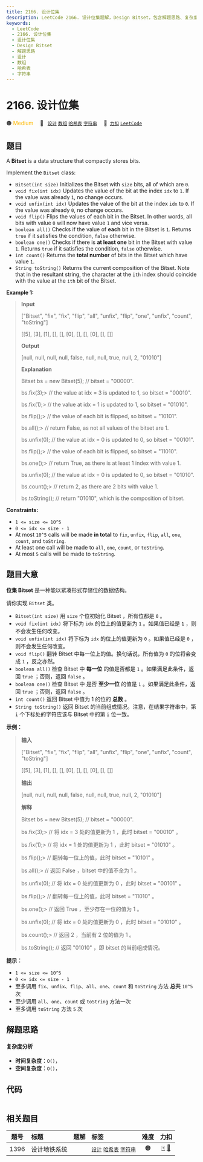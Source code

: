 ```yaml
---
title: 2166. 设计位集
description: LeetCode 2166. 设计位集题解，Design Bitset，包含解题思路、复杂度分析以及完整的 JavaScript 代码实现。
keywords:
  - LeetCode
  - 2166. 设计位集
  - 设计位集
  - Design Bitset
  - 解题思路
  - 设计
  - 数组
  - 哈希表
  - 字符串
---
```


# 2166. 设计位集

🟠 <font color=#ffb800>Medium</font>&emsp; 🔖&ensp; [`设计`](/tag/design.md) [`数组`](/tag/array.md) [`哈希表`](/tag/hash-table.md) [`字符串`](/tag/string.md)&emsp; 🔗&ensp;[`力扣`](https://leetcode.cn/problems/design-bitset) [`LeetCode`](https://leetcode.com/problems/design-bitset)

## 题目

A **Bitset** is a data structure that compactly stores bits.

Implement the `Bitset` class:

  * `Bitset(int size)` Initializes the Bitset with `size` bits, all of which are `0`.
  * `void fix(int idx)` Updates the value of the bit at the index `idx` to `1`. If the value was already `1`, no change occurs.
  * `void unfix(int idx)` Updates the value of the bit at the index `idx` to `0`. If the value was already `0`, no change occurs.
  * `void flip()` Flips the values of each bit in the Bitset. In other words, all bits with value `0` will now have value `1` and vice versa.
  * `boolean all()` Checks if the value of **each** bit in the Bitset is `1`. Returns `true` if it satisfies the condition, `false` otherwise.
  * `boolean one()` Checks if there is **at least one** bit in the Bitset with value `1`. Returns `true` if it satisfies the condition, `false` otherwise.
  * `int count()` Returns the **total number** of bits in the Bitset which have value `1`.
  * `String toString()` Returns the current composition of the Bitset. Note that in the resultant string, the character at the `ith` index should coincide with the value at the `ith` bit of the Bitset.



**Example 1:**

> 
> 
> 
> 
> 
> **Input**
> 
> ["Bitset", "fix", "fix", "flip", "all", "unfix", "flip", "one", "unfix", "count", "toString"]
> 
> [[5], [3], [1], [], [], [0], [], [], [0], [], []]
> 
> **Output**
> 
> [null, null, null, null, false, null, null, true, null, 2, "01010"]
> 
> 
> 
> **Explanation**
> 
> Bitset bs = new Bitset(5); // bitset = "00000".
> 
> bs.fix(3);> 
>  // the value at idx = 3 is updated to 1, so bitset = "00010".
> 
> bs.fix(1);> 
>  // the value at idx = 1 is updated to 1, so bitset = "01010". 
> 
> bs.flip();> 
>  // the value of each bit is flipped, so bitset = "10101". 
> 
> bs.all();> 
>   // return False, as not all values of the bitset are 1.
> 
> bs.unfix(0);   // the value at idx = 0 is updated to 0, so bitset = "00101".
> 
> bs.flip();> 
>  // the value of each bit is flipped, so bitset = "11010". 
> 
> bs.one();> 
>   // return True, as there is at least 1 index with value 1.
> 
> bs.unfix(0);   // the value at idx = 0 is updated to 0, so bitset = "01010".
> 
> bs.count();> 
> // return 2, as there are 2 bits with value 1.
> 
> bs.toString(); // return "01010", which is the composition of bitset.

**Constraints:**

  * `1 <= size <= 10^5`
  * `0 <= idx <= size - 1`
  * At most `10^5` calls will be made **in total** to `fix`, `unfix`, `flip`, `all`, `one`, `count`, and `toString`.
  * At least one call will be made to `all`, `one`, `count`, or `toString`.
  * At most `5` calls will be made to `toString`.


## 题目大意

**位集 Bitset** 是一种能以紧凑形式存储位的数据结构。

请你实现 `Bitset` 类。

  * `Bitset(int size)` 用 `size` 个位初始化 Bitset ，所有位都是 `0` 。
  * `void fix(int idx)` 将下标为 `idx` 的位上的值更新为 `1` 。如果值已经是 `1` ，则不会发生任何改变。
  * `void unfix(int idx)` 将下标为 `idx` 的位上的值更新为 `0` 。如果值已经是 `0` ，则不会发生任何改变。
  * `void flip()` 翻转 Bitset 中每一位上的值。换句话说，所有值为 `0` 的位将会变成 `1` ，反之亦然。
  * `boolean all()` 检查 Bitset 中 **每一位** 的值是否都是 `1` 。如果满足此条件，返回 `true` ；否则，返回 `false` 。
  * `boolean one()` 检查 Bitset 中 是否 **至少一位** 的值是 `1` 。如果满足此条件，返回 `true` ；否则，返回 `false` 。
  * `int count()` 返回 Bitset 中值为 1 的位的 **总数** 。
  * `String toString()` 返回 Bitset 的当前组成情况。注意，在结果字符串中，第 `i` 个下标处的字符应该与 Bitset 中的第 `i` 位一致。



**示例：**

> 
> 
> 
> 
> 
> **输入**
> 
> ["Bitset", "fix", "fix", "flip", "all", "unfix", "flip", "one", "unfix", "count", "toString"]
> 
> [[5], [3], [1], [], [], [0], [], [], [0], [], []]
> 
> **输出**
> 
> [null, null, null, null, false, null, null, true, null, 2, "01010"]
> 
> 
> 
> **解释**
> 
> Bitset bs = new Bitset(5); // bitset = "00000".
> 
> bs.fix(3);> 
>  // 将 idx = 3 处的值更新为 1 ，此时 bitset = "00010" 。
> 
> bs.fix(1);> 
>  // 将 idx = 1 处的值更新为 1 ，此时 bitset = "01010" 。
> 
> bs.flip();> 
>  // 翻转每一位上的值，此时 bitset = "10101" 。
> 
> bs.all();> 
>   // 返回 False ，bitset 中的值不全为 1 。
> 
> bs.unfix(0);   // 将 idx = 0 处的值更新为 0 ，此时 bitset = "00101" 。
> 
> bs.flip();> 
>  // 翻转每一位上的值，此时 bitset = "11010" 。
> 
> bs.one();> 
>   // 返回 True ，至少存在一位的值为 1 。
> 
> bs.unfix(0);   // 将 idx = 0 处的值更新为 0 ，此时 bitset = "01010" 。
> 
> bs.count();> 
> // 返回 2 ，当前有 2 位的值为 1 。
> 
> bs.toString(); // 返回 "01010" ，即 bitset 的当前组成情况。
> 
> 



**提示：**

  * `1 <= size <= 10^5`
  * `0 <= idx <= size - 1`
  * 至多调用 `fix`、`unfix`、`flip`、`all`、`one`、`count` 和 `toString` 方法 **总共** `10^5` 次
  * 至少调用 `all`、`one`、`count` 或 `toString` 方法一次
  * 至多调用 `toString` 方法 `5` 次


## 解题思路

#### 复杂度分析

- **时间复杂度**：`O()`，
- **空间复杂度**：`O()`，

## 代码

```javascript

```

## 相关题目

<!-- prettier-ignore -->
| 题号 | 标题 | 题解 | 标签 | 难度 | 力扣 |
| :------: | :------ | :------: | :------ | :------: | :------: |
| 1396 | 设计地铁系统 |  |  [`设计`](/tag/design.md) [`哈希表`](/tag/hash-table.md) [`字符串`](/tag/string.md) | 🟠 | [🀄️](https://leetcode.cn/problems/design-underground-system) [🔗](https://leetcode.com/problems/design-underground-system) |